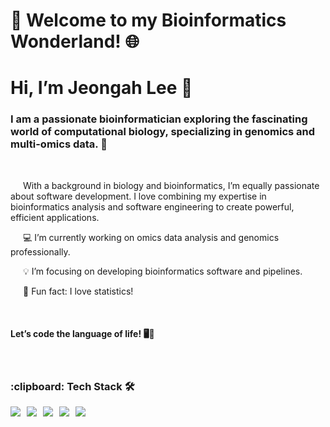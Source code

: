 <h1>🧬 Welcome to my Bioinformatics Wonderland! 🌐</h1>

<h1><strong>Hi, I’m Jeongah Lee 👋</strong></h1>

<h3>I am a passionate bioinformatician exploring the fascinating world of computational biology, specializing in genomics and multi-omics data. 🚀</h3> 
<br/>
<p style="text-indent: 20px;">With a background in biology and bioinformatics, I’m equally passionate about software development. I love combining my expertise in bioinformatics analysis and software engineering to create powerful, efficient applications.</p>

<p style="text-indent: 20px;">💻 I’m currently working on omics data analysis and genomics professionally.</p>
<p style="text-indent: 20px;">💡 I’m focusing on developing bioinformatics software and pipelines.</p>
<p style="text-indent: 20px;">💝 Fun fact: I love statistics!</p>

<br/>
<h4>Let’s code the language of life! 🖥️🧬</h4>

<br/>
<h3>:clipboard: Tech Stack 🛠</h3>

<div style="display: flex; flex-wrap: wrap; gap: 10px;">
  <img src="https://img.shields.io/badge/R-276DC3?style=for-the-badge&logo=R&logoColor=white">
  <img src="https://img.shields.io/badge/Python-3776AB?style=for-the-badge&logo=Python&logoColor=white">
  <img src="https://img.shields.io/badge/PyTorch-FCAE1E?style=for-the-badge&logo=pytorch&logoColor=white">
  <img src="https://img.shields.io/badge/Docker-2496ED?style=for-the-badge&logo=docker&logoColor=white">
  <img src="https://img.shields.io/badge/github-181717?style=for-the-badge&logo=github&logoColor=white">
</div>
